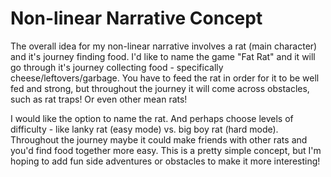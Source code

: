<h1> Non-linear Narrative Concept </h1> 

<p1> The overall idea for my non-linear narrative involves a rat (main character) and it's journey finding food. I'd like to name the game "Fat Rat" and it will go through it's journey collecting food - specifically cheese/leftovers/garbage. You have to feed the rat in order for it to be well fed and strong, but throughout the journey it will come across obstacles, such as rat traps! Or even other mean rats! </p1>

<p2> I would like the option to name the rat. And perhaps choose levels of difficulty - like lanky rat (easy mode) vs. big boy rat (hard mode). Throughout the journey maybe it could make friends with other rats and you'd find food together more easy. This is a pretty simple concept, but I'm hoping to add fun side adventures or obstacles to make it more interesting!</p2> 
